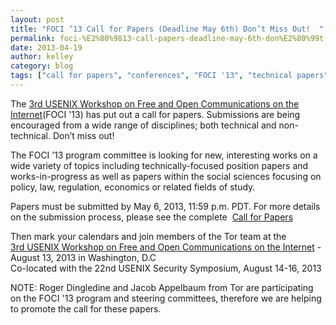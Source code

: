 ```yaml
---
layout: post
title: "FOCI ‘13 Call for Papers (Deadline May 6th) Don’t Miss Out!  "
permalink: foci-%E2%80%9813-call-papers-deadline-may-6th-don%E2%80%99t-miss-out
date: 2013-04-19
author: kelley
category: blog
tags: ["call for papers", "conferences", "FOCI '13", "technical papers"]
---
```


The [3rd USENIX Workshop on Free and Open Communications on the Internet](https://www.usenix.org/conference/foci13)(FOCI '13) has put out a call for papers. Submissions are being encouraged from a wide range of disciplines; both technical and non-technical. Don’t miss out!

The FOCI ’13 program committee is looking for new, interesting works on a wide variety of topics including technically-focused position papers and works-in-progress as well as papers within the social sciences focusing on policy, law, regulation, economics or related fields of study.

Papers must be submitted by May 6, 2013, 11:59 p.m. PDT. For more details on the submission process, please see the complete  [Call for Papers](https://www.usenix.org/conference/foci13/call-for-papers/)

Then mark your calendars and join members of the Tor team at the  
 [3rd USENIX Workshop on Free and Open Communications on the Internet](https://www.usenix.org/conference/foci13) - August 13, 2013 in Washington, D.C  
Co-located with the 22nd USENIX Security Symposium, August 14-16, 2013

NOTE: Roger Dingledine and Jacob Appelbaum from Tor are participating on the FOCI '13 program and steering committees, therefore we are helping to promote the call for these papers.

